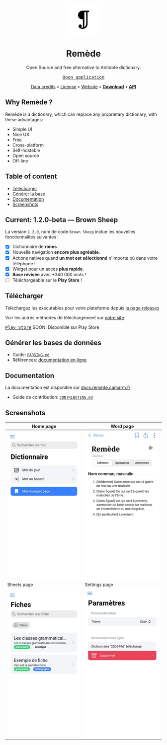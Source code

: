 <div align="center">
<br>
<br>
<img alt="Remede icon" src=".github/icon.png" height="100" width="100">

# Remède
Open Source and free alternative to Antidote dictionary.

[<kbd>Open application</kbd>](https://remede-app.camarm.fr)

[Data credits](https://docs.remede.camarm.fr/docs/database/credits) • [License](https://github.com/camarm-dev/remede/blob/main/LICENSE) • [Website](https://remede.camarm.fr) • **[Download](https://remede.camarm.fr/download)** • **[API](https://api-remede.camarm.fr/docs)**

</div>

## Why Remède ?

Remède is a dictionary, which can replace any proprietary dictionary, with these advantages:
- Simple UI
- Nice UX
- Free
- Cross-platform
- Self-hostable
- Open source
- Off-line

## Table of content
- [Télécharger](#télécharger)
- [Générer la base](#générer-les-bases-de-données)
- [Documentation](#documentation)
- [Screenshots](#screenshots)

## Current: 1.2.0-beta — Brown Sheep

La version `1.2.0`, nom de code `Brown Sheep` inclue les nouvelles fonctionnalités suivantes :
- [x] Dictionnaire de **rimes**
- [x] Nouvelle navigation **encore plus agréable**.
- [x] Actions natives quand **un mot est sélectionné** n'importe où dans votre téléphone !
- [x] Widget pour un accès **plus rapide**.
- [x] **Base révisée** avec +340 000 mots !
- [ ] Téléchargeable sur le **Play Store** !

## Télécharger

Téléchargez les exécutables pour votre plateforme depuis [la page releases](/releases)

Voir les autres méthodes de téléchargement sur [notre site](https://remede.camarm.fr).

[<kbd>Play Store</kbd>]()
SOON: Disponible sur Play Store

## Générer les bases de données

- Guide: [`PARSING.md`](https://github.com/camarm-dev/remede/blob/main/PARSING.md)
- Références: [documentation en ligne](https://remede.camarm.fr/FR#donn%C3%A9es)

## Documentation

La documentation est disponible sur [docs.remede.camarm.fr](https://docs.remede.camarm.fr)
- Guide de contribution: [`CONTRIBUTING.md`](https://github.com/camarm-dev/remede/blob/main/CONTRIBUTING.md)

## Screenshots

| Home page                           | Word page                               |
|-------------------------------------|-----------------------------------------|
| ![homepage](.github/home.jpeg)      | ![word page](.github/word.jpeg)         |
| Sheets page                         | Settings page                           |
| ![sheets page](.github/sheets.jpeg) | ![settings page](.github/settings.jpeg) |
  
